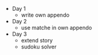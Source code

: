 - Day 1
  - write own appendo
- Day 2
  - use matche in own appendo
- Day 3
  - extend story
  - sudoku solver
